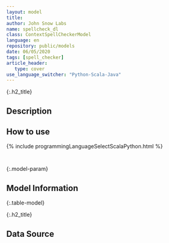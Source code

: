 ```yaml
---
layout: model
title: 
author: John Snow Labs
name: spellcheck_dl
class: ContextSpellCheckerModel
language: en
repository: public/models
date: 06/05/2020
tags: [spell_checker]
article_header:
   type: cover
use_language_switcher: "Python-Scala-Java"
---
```


{:.h2_title}
## Description 






## How to use 
<div class="tabs-box" markdown="1">

{% include programmingLanguageSelectScalaPython.html %}

```python

```

```scala

```
</div>



{:.model-param}
## Model Information
{:.table-model}





{:.h2_title}
## Data Source



